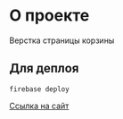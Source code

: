 # О проекте
Верстка страницы корзины

## Для деплоя
```
firebase deploy
```

[Ссылка на сайт](https://wb-prob.web.app/)
